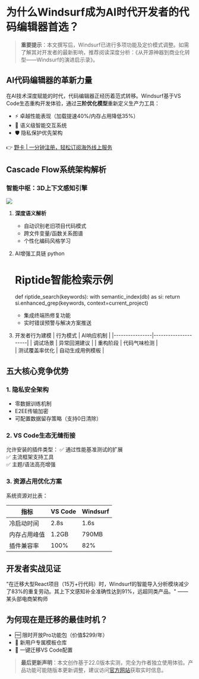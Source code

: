 # 为什么Windsurf成为AI时代开发者的代码编辑器首选？

> **重要提示**：本文撰写后，Windsurf已进行多项功能及定价模式调整。如需了解其对开发者的最新影响，推荐阅读深度分析：《从开源神器到商业化转型——Windsurf的演进启示录》。

## AI代码编辑器的革新力量
在AI技术深度赋能的时代，代码编辑器正经历着范式转移。Windsurf基于VS Code生态重构开发体验，通过**三阶优化模型**重新定义生产力工具：
- ⚡️ 卓越性能表现（加载提速40%/内存占用降低35%）
- 🧠 语义级智能交互系统
- 🛡️ 隐私保护优先架构

👉 [野卡 | 一分钟注册，轻松订阅海外线上服务](https://bbtdd.com/yeka)

## Cascade Flow系统架构解析
### 智能中枢：3D上下文感知引擎
![](https://via.placeholder.com/800x400?text=Windsurf+Cascade+Workflow)
1. **深度语义解析**
   - 自动识别老旧项目代码模式
   - 跨文件变量/函数关系图谱
   - 个性化编码风格学习

2. AI增强工具链
   python
   # Riptide智能检索示例
   def riptide_search(keywords):
       with semantic_index(db) as si:
           return si.enhanced_grep(keywords, 
                                  context=current_project)
   
   - 集成终端热修复功能
   - 实时错误预警与解决方案推送

3. 开发者行为建模
   | 行为模式       | AI响应机制           |
   |----------------|---------------------|
   | 调试场景       | 异常回溯建议        |
   | 重构阶段       | 代码气味检测        |  
   | 测试覆盖率优化 | 自动生成用例模板    |

## 五大核心竞争优势
### 1. 隐私安全架构
- 零数据训练机制
- E2EE传输加密
- 可配置数据留存策略（支持0日清除）

### 2. VS Code生态无缝衔接
允许安装的插件类型：
✅ 通过性能基准测试的扩展  
✅ 主流框架支持工具  
✅ 主题/语法高亮增强

### 3. 资源占用优化方案
系统资源对比表：

| 指标         | VS Code | Windsurf |
|--------------|---------|----------|
| 冷启动时间   | 2.8s    | 1.6s     |
| 内存占用峰值 | 1.2GB   | 790MB    |
| 插件兼容率   | 100%    | 82%      |

## 开发者实战见证
"在迁移大型React项目（15万+行代码）时，Windsurf的智能导入分析模块减少了83%的重复劳动。其上下文感知补全准确性达到91%，远超同类产品。" —— 某头部电商架构师

## 为何现在是迁移的最佳时机？
- 🆓 限时开放Pro功能包（价值$299/年）
- 🎁 新用户专属模板仓库
- 🔄 一键迁移VS Code配置

> **最后更新声明**：本文创作基于22.0版本实测，完全为作者独立使用体验。产品功能可能随版本更新调整，建议访问[官方网站](https://bbtdd.com/yeka)获取实时信息。